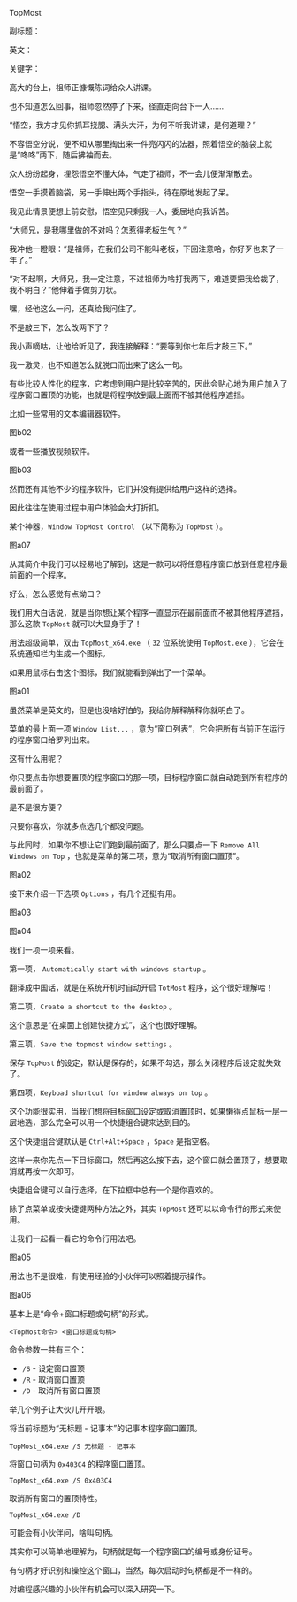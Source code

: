 TopMost

副标题：

英文：

关键字：



高大的台上，祖师正慷慨陈词给众人讲课。

也不知道怎么回事，祖师忽然停了下来，径直走向台下一人……



“悟空，我方才见你抓耳挠腮、满头大汗，为何不听我讲课，是何道理？”

不容悟空分说，便不知从哪里掏出来一件亮闪闪的法器，照着悟空的脑袋上就是“咚咚”两下，随后拂袖而去。

众人纷纷起身，埋怨悟空不懂大体，气走了祖师，不一会儿便渐渐散去。

悟空一手摸着脑袋，另一手伸出两个手指头，待在原地发起了呆。

我见此情景便想上前安慰，悟空见只剩我一人，委屈地向我诉苦。



“大师兄，是我哪里做的不对吗？怎惹得老板生气？”

我冲他一瞪眼：“是祖师，在我们公司不能叫老板，下回注意哈，你好歹也来了一年了。”

“对不起啊，大师兄，我一定注意，不过祖师为啥打我两下，难道要把我给裁了，我不明白？”他伸着手做剪刀状。

嘿，经他这么一问，还真给我问住了。

不是敲三下，怎么改两下了？

我小声嘀咕，让他给听见了，我连接解释：“要等到你七年后才敲三下。”

我一激灵，也不知道怎么就脱口而出来了这么一句。







有些比较人性化的程序，它考虑到用户是比较辛苦的，因此会贴心地为用户加入了程序窗口置顶的功能，也就是将程序放到最上面而不被其他程序遮挡。

比如一些常用的文本编辑器软件。

图b02



或者一些播放视频软件。

图b03



然而还有其他不少的程序软件，它们并没有提供给用户这样的选择。

因此往往在使用过程中用户体验会大打折扣。







某个神器，`Window TopMost Control` （以下简称为 `TopMost` ）。

图a07



从其简介中我们可以轻易地了解到，这是一款可以将任意程序窗口放到任意程序最前面的一个程序。

好么，怎么感觉有点拗口？

我们用大白话说，就是当你想让某个程序一直显示在最前面而不被其他程序遮挡，那么这款 `TopMost` 就可以大显身手了！



用法超级简单，双击 `TopMost_x64.exe` （ `32` 位系统使用 `TopMost.exe` ），它会在系统通知栏内生成一个图标。

如果用鼠标右击这个图标，我们就能看到弹出了一个菜单。

图a01



虽然菜单是英文的，但是也没啥好怕的，我给你解释解释你就明白了。

菜单的最上面一项 `Window List...` ，意为“窗口列表”，它会把所有当前正在运行的程序窗口给罗列出来。

这有什么用呢？

你只要点击你想要置顶的程序窗口的那一项，目标程序窗口就自动跑到所有程序的最前面了。

是不是很方便？

只要你喜欢，你就多点选几个都没问题。

与此同时，如果你不想让它们跑到最前面了，那么只要点一下 `Remove All Windows on Top` ，也就是菜单的第二项，意为“取消所有窗口置顶”。

图a02



接下来介绍一下选项 `Options` ，有几个还挺有用。

图a03

图a04



我们一项一项来看。

第一项， `Automatically start with windows startup` 。

翻译成中国话，就是在系统开机时自动开启 `TotMost` 程序，这个很好理解哈！



第二项，`Create a shortcut to the desktop` 。

这个意思是“在桌面上创建快捷方式”，这个也很好理解。



第三项，`Save the topmost window settings` 。

保存 `TopMost` 的设定，默认是保存的，如果不勾选，那么关闭程序后设定就失效了。



第四项，`Keyboad shortcut for window always on top` 。

这个功能很实用，当我们想将目标窗口设定或取消置顶时，如果懒得点鼠标一层一层地选，那么完全可以用一个快捷组合键来达到目的。

这个快捷组合键默认是 `Ctrl+Alt+Space` ，`Space` 是指空格。

这样一来你先点一下目标窗口，然后再这么按下去，这个窗口就会置顶了，想要取消就再按一次即可。

快捷组合键可以自行选择，在下拉框中总有一个是你喜欢的。



除了点菜单或按快捷键两种方法之外，其实 `TopMost` 还可以以命令行的形式来使用。

让我们一起看一看它的命令行用法吧。

图a05



用法也不是很难，有使用经验的小伙伴可以照着提示操作。

图a06



基本上是“命令+窗口标题或句柄”的形式。

```
<TopMost命令> <窗口标题或句柄>
```



命令参数一共有三个：

* `/S` - 设定窗口置顶
* `/R` - 取消窗口置顶
* `/D` - 取消所有窗口置顶



举几个例子让大伙儿开开眼。

将当前标题为“无标题 - 记事本”的记事本程序窗口置顶。

```
TopMost_x64.exe /S 无标题 - 记事本
```



将窗口句柄为 `0x403C4` 的程序窗口置顶。

```
TopMost_x64.exe /S 0x403C4
```



取消所有窗口的置顶特性。

```
TopMost_x64.exe /D
```



可能会有小伙伴问，啥叫句柄。

其实你可以简单地理解为，句柄就是每一个程序窗口的编号或身份证号。

有句柄才好识别和操控这个窗口，当然，每次启动时句柄都是不一样的。

对编程感兴趣的小伙伴有机会可以深入研究一下。





